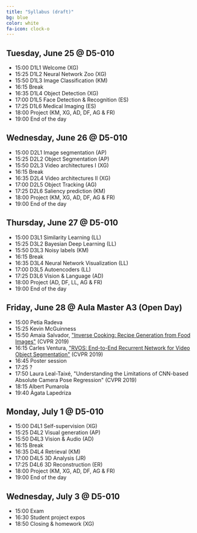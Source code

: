 ```yaml
---
title: "Syllabus (draft)"
bg: blue
color: white
fa-icon: clock-o
---
```


## Tuesday, June 25 @ D5-010

- 15:00 D1L1 Welcome (XG) 
- 15:25 D1L2 Neural Network Zoo (XG) 
- 15:50 D1L3 Image Classification (KM) 
- 16:15 Break
- 16:35 D1L4 Object Detection (XG) 
- 17:00 D1L5 Face Detection & Recognition (ES) 
- 17:25 D1L6 Medical Imaging (ES) 
- 18:00 Project (KM, XG, AD, DF, AG & FR) 
- 19:00 End of the day

## Wednesday, June 26 @ D5-010

- 15:00 D2L1 Image segmentation (AP) 
- 15:25 D2L2 Object Segmentation (AP)  
- 15:50 D2L3 Video architectures I (XG)
- 16:15 Break
- 16:35 D2L4 Video architectures II (XG)
- 17:00 D2L5 Object Tracking (AG)
- 17:25 D2L6 Saliency prediction (KM) 
- 18:00 Project (KM, XG, AD, DF, AG & FR)
- 19:00 End of the day

## Thursday, June 27 @ D5-010

- 15:00 D3L1 Similarity Learning (LL)
- 15:25 D3L2 Bayesian Deep Learning (LL)
- 15:50 D3L3 Noisy labels (KM)
- 16:15 Break
- 16:35 D3L4 Neural Network Visualization (LL)
- 17:00 D3L5 Autoencoders (LL)
- 17:25 D3L6 Vision & Language (AD) 
- 18:00 Project (AD, DF, LL, AG & FR)
- 19:00 End of the day

## Friday, June 28 @ Aula Master A3 (Open Day)

- 15:00 Petia Radeva
- 15:25 Kevin McGuinness
- 15:50 Amaia Salvador, ["Inverse Cooking: Recipe Generation from Food Images"](https://arxiv.org/abs/1812.06164) (CVPR 2019)
- 16:15 Carles Ventura, ["RVOS: End-to-End Recurrent Network for Video Object Segmentation"](https://imatge-upc.github.io/rvos/) (CVPR 2019)
- 16:45 Poster session
- 17:25 ?
- 17:50 Laura Leal-Taixé, "Understanding the Limitations of CNN-based Absolute Camera Pose Regression" (CVPR 2019)
- 18:15 Albert Pumarola
- 19:40 Àgata Lapedriza

## Monday, July 1 @ D5-010

- 15:00 D4L1 Self-supervision (XG)
- 15:25 D4L2 Visual generation (AP)
- 15:50 D4L3 Vision & Audio (AD)
- 16:15 Break
- 16:35 D4L4 Retrieval (KM) 
- 17:00 D4L5 3D Analysis (JR)
- 17:25 D4L6 3D Reconstruction (ER)
- 18:00 Project (KM, XG, AD, DF, AG & FR)
- 19:00 End of the day

## Wednesday, July 3 @ D5-010

- 15:00 Exam 
- 16:30 Student project expos
- 18:50 Closing & homework (XG)
